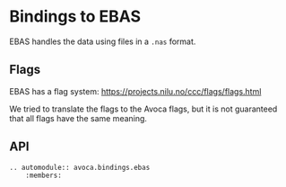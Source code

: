 # Bindings to EBAS 

EBAS handles the data using files in a `.nas` format.


## Flags 

EBAS has a flag system: https://projects.nilu.no/ccc/flags/flags.html 

We tried to translate the flags to the Avoca flags, but it is not guaranteed 
that all flags have the same meaning.

## API


```{eval-rst}  
.. automodule:: avoca.bindings.ebas
    :members:
```